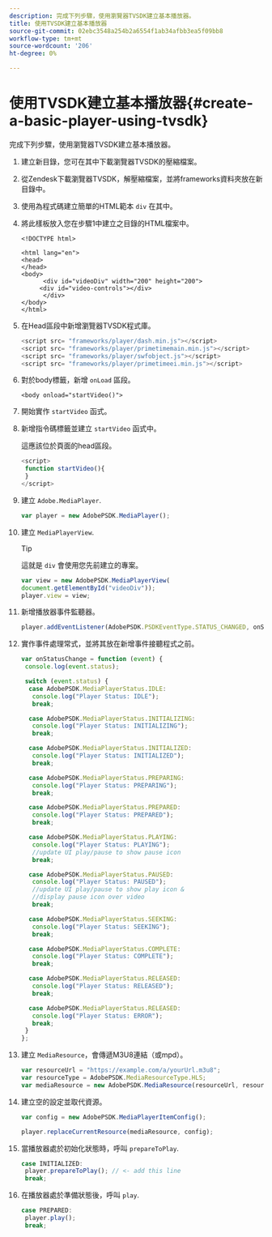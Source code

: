 ```yaml
---
description: 完成下列步驟，使用瀏覽器TVSDK建立基本播放器。
title: 使用TVSDK建立基本播放器
source-git-commit: 02ebc3548a254b2a6554f1ab34afbb3ea5f09bb8
workflow-type: tm+mt
source-wordcount: '206'
ht-degree: 0%

---
```


# 使用TVSDK建立基本播放器{#create-a-basic-player-using-tvsdk}

完成下列步驟，使用瀏覽器TVSDK建立基本播放器。

1. 建立新目錄，您可在其中下載瀏覽器TVSDK的壓縮檔案。
1. 從Zendesk下載瀏覽器TVSDK，解壓縮檔案，並將frameworks資料夾放在新目錄中。
1. 使用為程式碼建立簡單的HTML範本 `div` 在其中。
1. 將此樣板放入您在步驟1中建立之目錄的HTML檔案中。

   ```
   <!DOCTYPE html> 
   
   <html lang="en"> 
   <head> 
   </head> 
   <body> 
         <div id="videoDiv" width="200" height="200"> 
        <div id="video-controls"></div> 
         </div> 
   </body> 
   </html>
   ```

1. 在Head區段中新增瀏覽器TVSDK程式庫。

   ```js
   <script src= "frameworks/player/dash.min.js"></script> 
   <script src= "frameworks/player/primetimemain.min.js"></script> 
   <script src= "frameworks/player/swfobject.js"></script> 
   <script src= "frameworks/player/primetimeei.min.js"></script>
   ```

1. 對於body標籤，新增 `onLoad` 區段。

   ```
   <body onload="startVideo()">
   ```

1. 開始實作 `startVideo` 函式。
1. 新增指令碼標籤並建立 `startVideo` 函式中。

   這應該位於頁面的head區段。

   ```js
   <script> 
    function startVideo(){ 
    } 
   </script>
   ```

1. 建立 `Adobe.MediaPlayer`.

   ```js
   var player = new AdobePSDK.MediaPlayer();
   ```

1. 建立 `MediaPlayerView`.

   >[!TIP]
   >
   >這就是 `div` 會使用您先前建立的專案。

   ```js
   var view = new AdobePSDK.MediaPlayerView( 
   document.getElementById("videoDiv")); 
   player.view = view;
   ```

1. 新增播放器事件監聽器。

   ```js
   player.addEventListener(AdobePSDK.PSDKEventType.STATUS_CHANGED, onStatusChange);
   ```

1. 實作事件處理常式，並將其放在新增事件接聽程式之前。

   ```js
   var onStatusChange = function (event) { 
    console.log(event.status); 
   
    switch (event.status) { 
     case AdobePSDK.MediaPlayerStatus.IDLE: 
      console.log("Player Status: IDLE"); 
      break; 
   
     case AdobePSDK.MediaPlayerStatus.INITIALIZING: 
      console.log("Player Status: INITIALIZING"); 
      break; 
   
     case AdobePSDK.MediaPlayerStatus.INITIALIZED: 
      console.log("Player Status: INITIALIZED"); 
      break; 
   
     case AdobePSDK.MediaPlayerStatus.PREPARING: 
      console.log("Player Status: PREPARING"); 
      break; 
   
     case AdobePSDK.MediaPlayerStatus.PREPARED: 
      console.log("Player Status: PREPARED"); 
      break; 
   
     case AdobePSDK.MediaPlayerStatus.PLAYING: 
      console.log("Player Status: PLAYING"); 
      //update UI play/pause to show pause icon 
      break; 
   
     case AdobePSDK.MediaPlayerStatus.PAUSED: 
      console.log("Player Status: PAUSED"); 
      //update UI play/pause to show play icon & 
      //display pause icon over video 
      break; 
   
     case AdobePSDK.MediaPlayerStatus.SEEKING: 
      console.log("Player Status: SEEKING"); 
      break; 
   
     case AdobePSDK.MediaPlayerStatus.COMPLETE: 
      console.log("Player Status: COMPLETE"); 
      break; 
   
     case AdobePSDK.MediaPlayerStatus.RELEASED: 
      console.log("Player Status: RELEASED"); 
      break; 
   
     case AdobePSDK.MediaPlayerStatus.RELEASED: 
      console.log("Player Status: ERROR"); 
      break; 
    } 
   }; 
   ```

1. 建立 `MediaResource`，會傳遞M3U8連結（或mpd）。

   ```js
   var resourceUrl = "https://example.com/a/yourUrl.m3u8"; 
   var resourceType = AdobePSDK.MediaResourceType.HLS; 
   var mediaResource = new AdobePSDK.MediaResource(resourceUrl, resourceType, null, false);
   ```

1. 建立空的設定並取代資源。

   ```js
   var config = new AdobePSDK.MediaPlayerItemConfig(); 
   
   player.replaceCurrentResource(mediaResource, config);
   ```

1. 當播放器處於初始化狀態時，呼叫 `prepareToPlay`.

   ```js
   case INITIALIZED: 
    player.prepareToPlay(); // <- add this line 
    break;
   ```

1. 在播放器處於準備狀態後，呼叫 `play`.

   ```js
   case PREPARED: 
    player.play(); 
    break;
   ```
